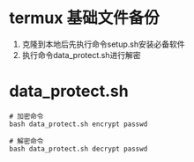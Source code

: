 # termux 基础文件备份
1. 克隆到本地后先执行命令setup.sh安装必备软件
2. 执行命令data_protect.sh进行解密

# data_protect.sh
```shell
# 加密命令
bash data_protect.sh encrypt passwd
```
```shell
# 解密命令
bash data_protect.sh decrypt passwd
```